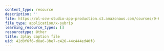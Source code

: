 ```yaml
---
content_type: resource
description: ''
file: https://ol-ocw-studio-app-production.s3.amazonaws.com/courses/9-00sc-introduction-to-psychology-fall-2011/42d0f6f6d8a68be7c42644c444ed40f8_SjjGiqf96rI.srt
file_type: application/x-subrip
learning_resource_types: []
resourcetype: Other
title: 3play caption file
uid: 42d0f6f6-d8a6-8be7-c426-44c444ed40f8
---
```

